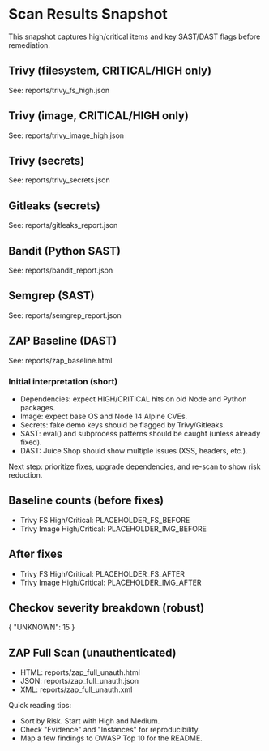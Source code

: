 # Scan Results Snapshot

This snapshot captures high/critical items and key SAST/DAST flags before remediation.

## Trivy (filesystem, CRITICAL/HIGH only)
See: reports/trivy_fs_high.json

## Trivy (image, CRITICAL/HIGH only)
See: reports/trivy_image_high.json

## Trivy (secrets)
See: reports/trivy_secrets.json

## Gitleaks (secrets)
See: reports/gitleaks_report.json

## Bandit (Python SAST)
See: reports/bandit_report.json

## Semgrep (SAST)
See: reports/semgrep_report.json

## ZAP Baseline (DAST)
See: reports/zap_baseline.html

### Initial interpretation (short)
- Dependencies: expect HIGH/CRITICAL hits on old Node and Python packages.
- Image: expect base OS and Node 14 Alpine CVEs.
- Secrets: fake demo keys should be flagged by Trivy/Gitleaks.
- SAST: eval() and subprocess patterns should be caught (unless already fixed).
- DAST: Juice Shop should show multiple issues (XSS, headers, etc.).

Next step: prioritize fixes, upgrade dependencies, and re-scan to show risk reduction.

## Baseline counts (before fixes)
- Trivy FS High/Critical: PLACEHOLDER_FS_BEFORE
- Trivy Image High/Critical: PLACEHOLDER_IMG_BEFORE

## After fixes
- Trivy FS High/Critical: PLACEHOLDER_FS_AFTER
- Trivy Image High/Critical: PLACEHOLDER_IMG_AFTER

## Checkov severity breakdown (robust)
{
  "UNKNOWN": 15
}

## ZAP Full Scan (unauthenticated)
- HTML: reports/zap_full_unauth.html
- JSON: reports/zap_full_unauth.json
- XML:  reports/zap_full_unauth.xml

Quick reading tips:
- Sort by Risk. Start with High and Medium.
- Check "Evidence" and "Instances" for reproducibility.
- Map a few findings to OWASP Top 10 for the README.

